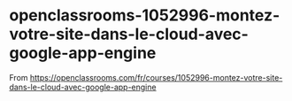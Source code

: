# openclassrooms-1052996-montez-votre-site-dans-le-cloud-avec-google-app-engine
From https://openclassrooms.com/fr/courses/1052996-montez-votre-site-dans-le-cloud-avec-google-app-engine
